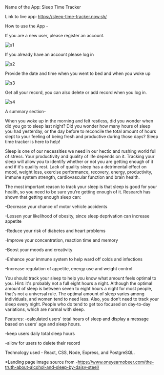 Name of the App: Sleep Time Tracker

Link to live app: https://sleep-time-tracker.now.sh/

How to use the App -

If you are a new user, please register an account.

![s1](https://user-images.githubusercontent.com/47201201/77196838-5c5b7d00-6aa1-11ea-9a44-2be11bd5dea5.png)

If you already have an account please log in

![s2](https://user-images.githubusercontent.com/47201201/77196847-5d8caa00-6aa1-11ea-9d9c-a9f2ff10929c.png)

Provide the date and time when you went to bed and when you woke up

![s3](https://user-images.githubusercontent.com/47201201/77196849-5f566d80-6aa1-11ea-9dae-cc331e226a65.png)

Get all your record, you can also delete or add record when you log in.

![s4](https://user-images.githubusercontent.com/47201201/77196851-60879a80-6aa1-11ea-9c47-5b205c1f8fa4.png)


A summary section-

When you woke up in the morning and felt restless, did you wonder when did you go to sleep last night? Did you wonder how many hours of sleep you had yesterday, or the day before to reconcile the total amount of hours slept to your feeling of being fresh and productive during those days? Sleep time tracker is here to help!

Sleep is one of our necessities we need in our hectic and rushing world full of stress. Your productivity and quality of life depends on it.  Tracking your sleep will allow you to identify whether or not you are getting enough of it and if it's quality rest. Lack of quality sleep has a detrimental effect on mood, weight loss, exercise performance, recovery, energy, productivity, immune system strength, cardiovascular function and brain health.

The most important reason to track your sleep is that sleep is good for your health, so you need to be sure you're getting enough of it. Research has shown that getting enough sleep can:

-Decrease your chance of motor vehicle accidents

-Lessen your likelihood of obesity, since sleep deprivation can increase appetite

-Reduce your risk of diabetes and heart problems

-Improve your concentration, reaction time and memory

-Boost your moods and creativity

-Enhance your immune system to help ward off colds and infections

-Increase regulation of appetite, energy use and weight control
 
You should track your sleep to help you know what amount feels optimal to you. Hint: it's probably not a full eight hours a night. Although the optimal amount of sleep is between seven to eight hours a night for most people, that's not a universal rule. The optimal amount of sleep varies among individuals, and women tend to need less. Also, you don’t need to track your sleep every night. People who do tend to get too focused on day-to-day variations, which are normal with sleep.

Features:
-calculated users' total hours of sleep and display a message based on users' age and sleep hours.

-keep users daily total sleep hours

-allow for users to delete their record

 Technology used -
 React, CSS, Node, Express, and PostgreSQL.

 *Landing page image source from -https://www.oneyearnobeer.com/the-truth-about-alcohol-and-sleep-by-daisy-steel/
